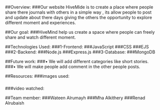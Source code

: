 ##Overview:
###Our website HiveMide is to create a place where people share there journals with others in a simple way , its allow people to post and update about there days giving the others the opportunity to explore different moment and experiences.

##Our goal:
###HiveMind help us create a space where people can freely share and watch different moment.

##Technologies Used:
###1-Frontend:
###JavaScript
###CSS
###EJS 
###2-Backend:
###Node.js
###Express.js
###3-Database:
###MongoDB

##Future work:
###•	We will add different categories like short stories.
###•	We will make people add comment in the other people posts.

##Resources:
###images used:
###
###
###video watched:


##Team member:
###Wateen Alrumayh
###Mha Alkithery 
###Renad Alrubaish

